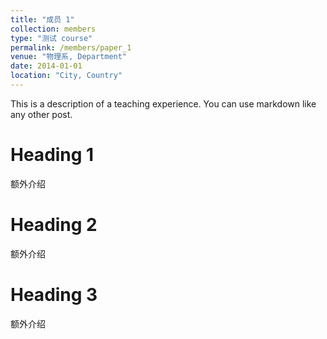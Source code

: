```yaml
---
title: "成员 1"
collection: members
type: "测试 course"
permalink: /members/paper_1
venue: "物理系, Department"
date: 2014-01-01
location: "City, Country"
---
```


This is a description of a teaching experience. You can use markdown like any other post.

Heading 1
======
额外介绍

Heading 2
======
额外介绍

Heading 3
======
额外介绍
